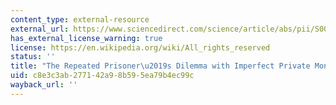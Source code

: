 ```yaml
---
content_type: external-resource
external_url: https://www.sciencedirect.com/science/article/abs/pii/S0022053101928194
has_external_license_warning: true
license: https://en.wikipedia.org/wiki/All_rights_reserved
status: ''
title: "The Repeated Prisoner\u2019s Dilemma with Imperfect Private Monitoring"
uid: c8e3c3ab-2771-42a9-8b59-5ea79b4ec99c
wayback_url: ''
---
```

